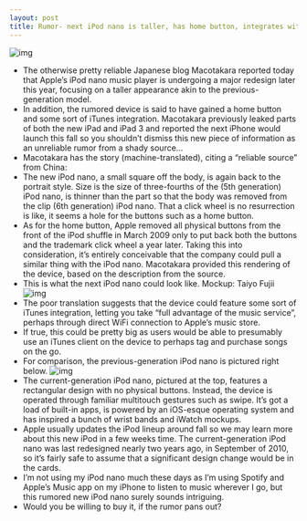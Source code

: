 ```yaml
---
layout: post
title: Rumor- next iPod nano is taller, has home button, integrates with iTunes
---
```

![img](http://media.idownloadblog.com/wp-content/uploads/2012/07/iPod-nano-keynote-slide.jpg)
* The otherwise pretty reliable Japanese blog Macotakara reported today that Apple’s iPod nano music player is undergoing a major redesign later this year, focusing on a taller appearance akin to the previous-generation model.
* In addition, the rumored device is said to have gained a home button and some sort of iTunes integration. Macotakara previously leaked parts of both the new iPad and iPad 3 and reported the next iPhone would launch this fall so you shouldn’t dismiss this new piece of information as an unreliable rumor from a shady source…
* Macotakara has the story (machine-translated), citing a “reliable source” from China:
* The new iPod nano, a small square off the body, is again back to the portrait style. Size is the size of three-fourths of the (5th generation) iPod nano, is thinner than the part so that the body was removed from the clip (6th generation) iPod nano. That a click wheel is no resurrection is like, it seems a hole for the buttons such as a home button.
* As for the home button, Apple removed all physical buttons from the front of the iPod shuffle in March 2009 only to put back both the buttons and the trademark click wheel a year later. Taking this into consideration, it’s entirely conceivable that the company could pull a similar thing with the iPod nano. Macotakara provided this rendering of the device, based on the description from the source.
* This is what the next iPod nano could look like. Mockup: Taiyo Fujii
![img](http://media.idownloadblog.com/wp-content/uploads/2012/07/Next-iPod-nano-render.jpg)
* The poor translation suggests that the device could feature some sort of iTunes integration, letting you take “full advantage of the music service”, perhaps through direct WiFi connection to Apple’s music store.
* If true, this could be pretty big as users would be able to presumably use an iTunes client on the device to perhaps tag and purchase songs on the go.
* For comparison, the previous-generation iPod nano is pictured right below.
![img](http://media.idownloadblog.com/wp-content/uploads/2012/07/iPod-nano-tall-colors.jpg)
* The current-generation iPod nano, pictured at the top, features a rectangular design with no physical buttons. Instead, the device is operated through familiar multitouch gestures such as swipe. It’s got a load of built-in apps, is powered by an iOS-esque operating system and has inspired a bunch of wrist bands and iWatch mockups.
* Apple usually updates the iPod lineup around fall so we may learn more about this new iPod in a few weeks time. The current-generation iPod nano was last redesigned nearly two years ago, in September of 2010, so it’s fairly safe to assume that a significant design change would be in the cards.
* I’m not using my iPod nano much these days as I’m using Spotify and Apple’s Music app on my iPhone to listen to music wherever I go, but this rumored new iPod nano surely sounds intriguing.
* Would you be willing to buy it, if the rumor pans out?

